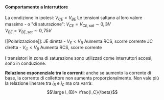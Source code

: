 #### Comportamento a Interruttore
La condizione in ipotesi: $V_{CE}< V_{BE}$
Le tensioni saltano al loro valore massimo - o "di saturazione":
$V_{CE}=V_{CE, sat}\sim0,3V$  
$V_{BE}=V_{BE, sat}\sim0,75V$

[[Polarizzazione]]:
JE diretta - $V_{E}<V_{B}$
 Aumenta RCS, scorre corrente 
JC diretta - $V_{C}<V_{B}$
 Aumenta RCS, scorre corrente 

I transistori in zona di saturazione sono utilizzati come interruttori accesi, sono in conduzione.

**Relazione esponenziale tra le correnti**: anche se aumento la corrente di base, la corrente di collettore non aumenta proporzionalmente. Non vale più la relazione linerare tra $i_B$ e $i_C$ ma ora varrà: $$\large I_{B}> \frac{I_C}{\beta}$$